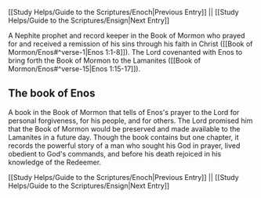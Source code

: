 [[Study Helps/Guide to the Scriptures/Enoch|Previous Entry]]  ||  [[Study Helps/Guide to the Scriptures/Ensign|Next Entry]]

 A Nephite prophet and record keeper in the Book of Mormon who prayed for and received a remission of his sins through his faith in Christ ([[Book of Mormon/Enos#^verse-1|Enos 1:1-8]]). The Lord covenanted with Enos to bring forth the Book of Mormon to the Lamanites ([[Book of Mormon/Enos#^verse-15|Enos 1:15-17]]).

## The book of Enos

 A book in the Book of Mormon that tells of Enos's prayer to the Lord for personal forgiveness, for his people, and for others. The Lord promised him that the Book of Mormon would be preserved and made available to the Lamanites in a future day. Though the book contains but one chapter, it records the powerful story of a man who sought his God in prayer, lived obedient to God's commands, and before his death rejoiced in his knowledge of the Redeemer.

[[Study Helps/Guide to the Scriptures/Enoch|Previous Entry]]  ||  [[Study Helps/Guide to the Scriptures/Ensign|Next Entry]]